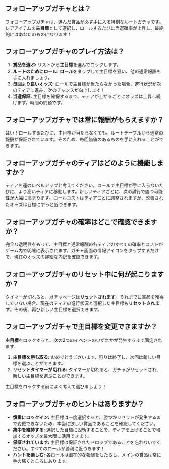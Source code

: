## フォローアップガチャとは？
フォローアップガチャは、選んだ賞品が必ず手に入る特別なルートガチャです。レアアイテムを**主目標**として選択し、ロールするたびに当選確率が上昇し、最終的にはあなたのものになります！

## フォローアップガチャのプレイ方法は？
1. **賞品を選ぶ:** リストから**主目標**を選んでロックします。
2. **ルートのためにロール:** **ロール**をタップして主目標を狙い、他の通常報酬も手に入れましょう。
3. **毎回より良いオッズ:** ロールで主目標が当たらなかった場合、進行状況が次のティアに進み、次のチャンスが向上します！
4. **当選保証:** 主目標を確保するまで、ティアが上がるごとにオッズは上昇し続けます。時間の問題です。

## フォローアップガチャでは常に報酬がもらえますか？
はい！ロールするたびに、主目標が当たらなくても、ルートテーブルから通常の報酬が保証されています。そのため、毎回価値のあるものを手に入れることができます。

## フォローアップガチャのティアはどのように機能しますか？
ティアを運のレベルアップと考えてください。ロールで主目標が手に入らないたびに、より高いティアに移動します。新しいティアごとに、次の試行で勝つ可能性が大幅に高まります。ロールコストはティアごとに調整されますが、改善されたオッズは目標にずっと近づきます。

## フォローアップガチャの確率はどこで確認できますか？
完全な透明性をもって、主目標と通常報酬の各ティアのすべての確率とコストがゲーム内で明確に表示されます。ガチャ画面の情報アイコンをタップするだけで、現在のオッズの詳細な内訳を確認できます。

## フォローアップガチャのリセット中に何が起こりますか？
タイマーが切れると、ガチャページは**リセットされます**。それまでに賞品を獲得していない場合、現在のティアの進行状況と選択した主目標も**リセットされます**。その後、再び新しい主目標を選択できます。

## フォローアップガチャで主目標を変更できますか？
**主目標**をロックすると、次の2つのイベントのいずれかが発生するまで固定されます:
1. **主目標を勝ち取る:** おめでとうございます、狩りは終了し、次回は新しい目標を選ぶことができます。
2. **リセットタイマーが切れる:** タイマーが切れると、ガチャがリセットされ、新しい主目標を選ぶことができます。

主目標をロックする前によく考えて選びましょう！

## フォローアップガチャのヒントはありますか？
- **慎重にロックイン:** 主目標は一度選択すると、勝つかリセットが発生するまで変更できないため、本当に欲しい賞品であることを確認してください。
- **集中を維持する:** 選択した目標に固執することで、ティアを上げることで増加するオッズを最大限に活用できます。
- **保証されています:** 主目標は保証されたドロップであることを忘れないでください。すべてのロールが勝利に近づきます！
- **ハントを楽しむ:** 各ロールは潜在的な報酬をもたらし、メインの賞品は常に手の届くところにあります。 